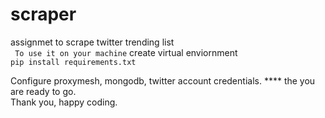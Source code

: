 # scraper
assignmet to scrape twitter trending list </br>
``` To use it on your machine```
create virtual enviornment  </br>
```pip install requirements.txt```  </br>

Configure proxymesh, mongodb, twitter account credentials. ****
the you are ready to go.
</br>
Thank you, happy coding.
